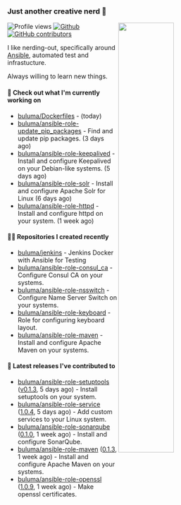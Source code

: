 ### Just another creative nerd 👋


![Profile views](https://gpvc.arturio.dev/buluma) <a href="https://gitstats.me/buluma">
  <img align="right" src="https://github-readme-stats.vercel.app/api?username=buluma&theme=gotham&show_icons=true" width="50%"/>
</a>
[![Github](https://img.shields.io/badge/-buluma-black?style=flat&labelColor=black&logo=github&logoColor=white&include_all_commits=true&count_private=true)](https://gitstats.me/buluma)
[![GitHub contributors](https://img.shields.io/github/contributors/buluma/badges.svg)](https://GitHub.com/buluma/badges/graphs/contributors/)

I like nerding-out, specifically around [Ansible](https://github.com/ansible/ansible), automated test and infrastucture.

Always willing to learn new things.

#### 👷 Check out what I'm currently working on

- [buluma/Dockerfiles](https://github.com/buluma/Dockerfiles) -  (today)
- [buluma/ansible-role-update_pip_packages](https://github.com/buluma/ansible-role-update_pip_packages) - Find and update pip packages. (3 days ago)
- [buluma/ansible-role-keepalived](https://github.com/buluma/ansible-role-keepalived) - Install and configure Keepalived on your Debian-like systems. (5 days ago)
- [buluma/ansible-role-solr](https://github.com/buluma/ansible-role-solr) - Install and configure Apache Solr for Linux (6 days ago)
- [buluma/ansible-role-httpd](https://github.com/buluma/ansible-role-httpd) - Install and configure httpd on your system. (1 week ago)

#### 👨‍💻 Repositories I created recently

- [buluma/jenkins](https://github.com/buluma/jenkins) - Jenkins Docker with Ansible for Testing
- [buluma/ansible-role-consul_ca](https://github.com/buluma/ansible-role-consul_ca) - Configure Consul CA on your systems.
- [buluma/ansible-role-nsswitch](https://github.com/buluma/ansible-role-nsswitch) - Configure Name Server Switch on your systems.
- [buluma/ansible-role-keyboard](https://github.com/buluma/ansible-role-keyboard) - Role for configuring keyboard layout.
- [buluma/ansible-role-maven](https://github.com/buluma/ansible-role-maven) - Install and configure Apache Maven on your systems.

#### 🚀 Latest releases I've contributed to

- [buluma/ansible-role-setuptools](https://github.com/buluma/ansible-role-setuptools) ([v0.1.3](https://github.com/buluma/ansible-role-setuptools/releases/tag/v0.1.3), 5 days ago) - Install setuptools on your system.
- [buluma/ansible-role-service](https://github.com/buluma/ansible-role-service) ([1.0.4](https://github.com/buluma/ansible-role-service/releases/tag/1.0.4), 5 days ago) - Add custom services to your Linux system.
- [buluma/ansible-role-sonarqube](https://github.com/buluma/ansible-role-sonarqube) ([0.1.0](https://github.com/buluma/ansible-role-sonarqube/releases/tag/0.1.0), 1 week ago) - Install and configure SonarQube.
- [buluma/ansible-role-maven](https://github.com/buluma/ansible-role-maven) ([0.1.3](https://github.com/buluma/ansible-role-maven/releases/tag/0.1.3), 1 week ago) - Install and configure Apache Maven on your systems.
- [buluma/ansible-role-openssl](https://github.com/buluma/ansible-role-openssl) ([1.0.9](https://github.com/buluma/ansible-role-openssl/releases/tag/1.0.9), 1 week ago) - Make openssl certificates.


